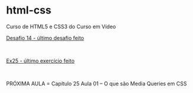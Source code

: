 # html-css
 Curso de HTML5 e CSS3 do Curso em Vídeo
<br>
 <p><a href="https://felipejlc.github.io/html-css/desafios/d014/index.html" target="blank"> Desafio 14 - último desafio feito</a></p>
 <br>
 <p><a href="https://felipejlc.github.io/html-css/exercicios/ex025/form010.html" target="blank"> Ex25 - último exercício feito </a></p>
 <br>
 <p>PRÓXIMA AULA = Capítulo 25 Aula 01 – O que são Media Queries em CSS</p>